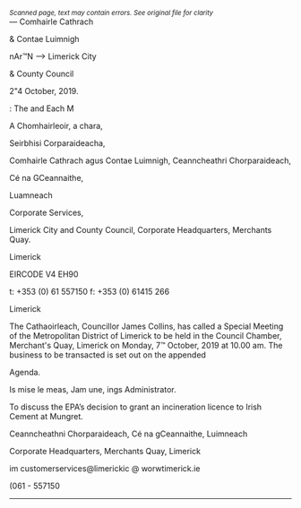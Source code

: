 *<small>Scanned page, text may contain errors. See original file for clarity</small>*  
— Comhairle Cathrach

& Contae Luimnigh

nAr™N
—> Limerick City

& County Council

2"4 October, 2019.

: The and Each M

A Chomhairleoir, a chara,

Seirbhisi Corparaideacha,

Comhairle Cathrach agus Contae Luimnigh,
Ceanncheathri Chorparaideach,

Cé na GCeannaithe,

Luamneach

Corporate Services,

Limerick City and County Council,
Corporate Headquarters,
Merchants Quay.

Limerick

EIRCODE V4 EH90

t: +353 (0) 61 557150
f: +353 (0) 61415 266

Limerick

The Cathaoirleach, Councillor James Collins, has called a Special Meeting of the Metropolitan
District of Limerick to be held in the Council Chamber, Merchant's Quay, Limerick on Monday,
7™ October, 2019 at 10.00 am. The business to be transacted is set out on the appended

Agenda.

Is mise le meas,
Jam une,
ings Administrator.

To discuss the EPA’s decision to grant an incineration licence to Irish Cement at
Mungret.

Ceanncheathni Chorparaideach, Cé na gCeannaithe, Luimneach

Corporate Headquarters, Merchants Quay, Limerick

im customerservices@limerickic
@ worwtimerick.ie

(061 - 557150

---
